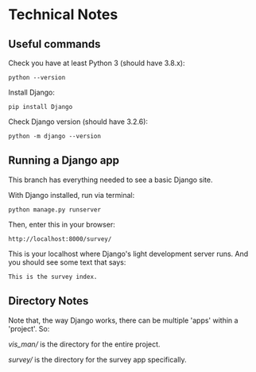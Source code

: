 # Technical Notes

## Useful commands
Check you have at least Python 3 (should have 3.8.x):

    python --version

Install Django:

    pip install Django

Check Django version (should have 3.2.6):

    python -m django --version

## Running a Django app

This branch has everything needed to see a basic Django site.

With Django installed, run via terminal:

    python manage.py runserver

Then, enter this in your browser:

    http://localhost:8000/survey/

This is your localhost where Django's light development server runs. And you should see some text that says:

    This is the survey index.

## Directory Notes

Note that, the way Django works, there can be multiple 'apps' within a 'project'. So:

*vis_man/* is the directory for the entire project.

*survey/* is the directory for the survey app specifically.

